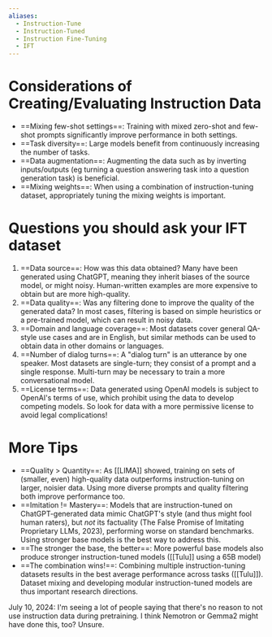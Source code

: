 ```yaml
---
aliases:
  - Instruction-Tune
  - Instruction-Tuned
  - Instruction Fine-Tuning
  - IFT
---
```

# Considerations of Creating/Evaluating Instruction Data
- ==Mixing few-shot settings==: Training with mixed zero-shot and few-shot prompts significantly improve performance in both settings.
- ==Task diversity==: Large models benefit from continuously increasing the number of tasks.
- ==Data augmentation==: Augmenting the data such as by inverting inputs/outputs (eg turning a question answering task into a question generation task) is beneficial.
- ==Mixing weights==: When using a combination of instruction-tuning dataset, appropriately tuning the mixing weights is important.
# Questions you should ask your IFT dataset
1. ==Data source==: How was this data obtained? Many have been generated using ChatGPT, meaning they inherit biases of the source model, or might noisy. Human-written examples are more expensive to obtain but are more high-quality.
2. ==Data quality==: Was any filtering done to improve the quality of the generated data? In most cases, filtering is based on simple heuristics or a pre-trained model, which can result in noisy data.
3. ==Domain and language coverage==: Most datasets cover general QA-style use cases and are in English, but similar methods can be used to obtain data in other domains or languages.
4. ==Number of dialog turns==: A "dialog turn" is an utterance by one speaker. Most datasets are single-turn; they consist of a prompt and a single response. Multi-turn may be necessary to train a more conversational model.
5. ==License terms==: Data generated using OpenAI models is subject to OpenAI's terms of use, which prohibit using the data to develop competing models. So look for data with a more permissive license to avoid legal complications!
# More Tips
- ==Quality > Quantity==: As [[LIMA]] showed, training on sets of (smaller, even) high-quality data outperforms instruction-tuning on larger, noisier data. Using more diverse prompts and quality filtering both improve performance too.
- ==Imitation != Mastery==: Models that are instruction-tuned on ChatGPT-generated data mimic ChatGPT's style (and thus might fool human raters), but *not* its factuality (The False Promise of Imitating Proprietary LLMs, 2023), performing worse on standard benchmarks. Using stronger base models is the best way to address this.
- ==The stronger the base, the better==: More powerful base models also produce stronger instruction-tuned models ([[Tulu]] using a 65B model)
- ==The combination wins!==: Combining multiple instruction-tuning datasets results in the best average performance across tasks ([[Tulu]]). Dataset mixing and developing modular instruction-tuned models are thus important research directions.


July 10, 2024: I'm seeing a lot of people saying that there's no reason to not use instruction data during pretraining. I think Nemotron or Gemma2 might have done this, too? Unsure.